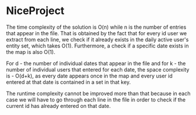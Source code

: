 # NiceProject

The time complexity of the solution is O(n) while n is the number of entries that appear in the file.
That is obtained by the fact that for every id user we extract from each line, we check
if it already exists in the daily active user's entity set, which takes O(1). 
Furthermore, a check if a specific date exists in the map is also O(1).

For d - the number of individual dates that appear in the file and for k - the number of individual users that
entered for each date, the space complexity is - O(d+k), as every date appears once in the map
and every user id entered at that date is contained in a set in that key.

The runtime complexity cannot be improved more than that because in each case we will have to go
through each line in the file in order to check if the current id has already entered on that date.